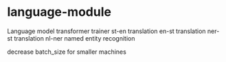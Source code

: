 # language-module

Language model transformer trainer 
st-en translation
en-st translation
ner-st translation
nl-ner named entity recognition

decrease batch_size for smaller machines
